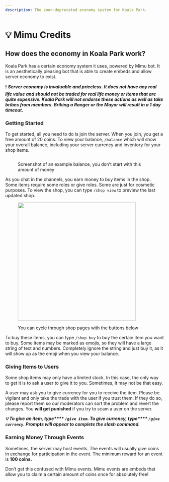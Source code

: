 ```yaml
---
description: The soon-deprecated economy system for Koala Park.
---
```


# 💡 Mimu Credits

## How does the economy in Koala Park work?

Koala Park has a certain economy system it uses, powered by Mimu bot. It is an aesthetically pleasing bot that is able to create embeds and allow server economy to exist.

❗ _**Server economy is invaluable and priceless. It does not have any real life value and should not be traded for real life money or items that are quite expensive. Koala Park will not endorse these actions as well as take bribes from members. Bribing a Ranger or the Mayor will result in a 1 day timeout.**_

### Getting Started

To get started, all you need to do is join the server. When you join, you get a free amount of 20 coins. To view your balance, `/balance` which will show your overall balance, including your server currency and inventory for your shop items.

<figure><img src="https://i.imgur.com/yNIXEum.png" alt=""><figcaption><p>Screenshot of an example balance, you don’t start with this amount of money</p></figcaption></figure>

As you chat in the channels, you earn money to buy items in the shop. Some items require some roles or give roles. Some are just for cosmetic purposes. To view the shop, you can type `/shop view` to preview the last updated shop.

<figure><img src="https://i.imgur.com/9kZ7ZsA.png" alt="" width="375"><figcaption><p>You can cycle through shop pages with the buttons below</p></figcaption></figure>

To buy these items, you can type `/shop buy` to buy the certain item you want to buy. Some items may be marked as emojis, so they will have a large string of text and numbers. Completely ignore the string and just buy it, as it will show up as the emoji when you view your balance.

### Giving Items to Users

Some shop items may only have a limited stock. In this case, the only way to get it is to ask a user to give it to you. Sometimes, it may not be that easy.

A user may ask you to give currency for you to receive the item. Please be vigilant and only take the trade with the user if you trust them. If they do so, please report them so our moderators can sort the problem and revert the changes. You **will get punished** if you try to scam a user on the server.

_**💡 To give an item, type**** ****`/give item`****. To give currency, type**** ****`/give currency`****. Prompts will appear to complete the slash command.**_

### Earning Money Through Events

Sometimes, the server may host events. The events will usually give coins in exchange for participation in the event. The minimum reward for an event is **100 coins.**

Don’t get this confused with Mimu events. Mimu events are embeds that allow you to claim a certain amount of coins once for absolutely free!
